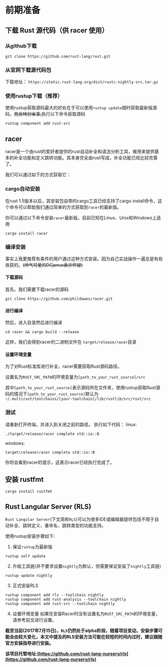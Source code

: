 # 前期准备

## 下载 Rust 源代码（供 racer 使用）

### 从github下载

`git clone https://github.com/rust-lang/rust.git`

### 从官网下载源代码包

下载地址： `https://static.rust-lang.org/dist/rustc-nightly-src.tar.gz`

### 使用rustup下载（推荐）

使用rustup获取源码最大的好处在于可以使用`rustup update`随时获取最新版源码，~~而且特别省事,~~执行以下命令获取源码
```
rustup component add rust-src
```
## racer
racer是一个由rust的爱好者提供的rust自动补全和语法分析工具，被用来提供基本的补全功能和定义跳转功能。其本身完全由rust写成，补全功能已经比较完善了。

我们可以通过如下的方式获取它：

### cargo自动安装
在rust 1.5版本以后，其安装包自带的cargo工具已经支持了cargo install命令，这个命令可以帮助我们通过简单的方式获取到`racer`的最新版。

你可以通过以下命令安装`racer`最新版，目前已知在Linux、Unix和Windows上适用

```
cargo install racer
```

### 编译安装

事实上我更推荐有条件的用户通过这种方式安装，因为自己实战操作一遍总是有些收获的。~~(帅气可爱的DCjanus表示怀疑)~~

#### 下载源码

首先，我们需要下载racer的源码

```
git clone https://github.com/phildawes/racer.git
```

#### 进行编译

然后，进入目录然后进行编译

```
cd racer && cargo build --release
```

这样，我们会得到racer的二进制文件在 `target/release/racer`目录

#### 设置环境变量

为了对Rust标准库进行补全，racer需要获取Rust源码路径。

设置名为`RUST_SRC_PATH`的环境变量为`[path_to_your_rust_source]/src`

其中`[path_to_your_rust_source]`表示源码所在文件夹，使用rustup获取Rust源码的情况下`[path_to_your_rust_source]`默认为`~/.multirust/toolchains/[your-toolchain]/lib/rustlib/src/rust/src`

### 测试

请重新打开终端，并进入到关闭之前的路径。
执行如下代码：
linux:

```
./target/release/racer complete std::io::B
```

windows:

```
target\release\racer complete std::io::B
```

你将会看到racer的提示，这表示racer已经执行完成了。


## 安装 rustfmt

`cargo install rustfmt`

## Rust Langular Server (RLS)

`Rust Langular Server`(下文简称`RLS`)可以为很多IDE或编辑器提供包括不限于自动补全、跳转定义、重命名、跳转类型的功能支持。

使用rustup安装步骤如下:

1. 保证`rustup`为最新版
```
rustup self update
```
2. 升级工具链(并不要求设置`nightly`为默认，但需要保证安装了`nightly`工具链)
```
rustup update nightly
```
3. 正式安装RLS
```
rustup component add rls --toolchain nightly
rustup component add rust-analysis --toolchain nightly
rustup component add rust-src --toolchain nightly
```
4. 设置环境变量
如果在安装Racer时没有设置名为`RUST_SRC_PATH`的环境变量，请参考前文进行设置。

**截至当前(2017年7月15日)，`RLS`仍然处于alpha阶段，随着项目变动，安装步骤可能会由较大变化，本文中提及的RLS安装方法可能在较短的时间内过时，建议跟随官方安装指导进行安装。**

**该项目托管地址:[https://github.com/rust-lang-nursery/rls](https://github.com/rust-lang-nursery/rls)**
